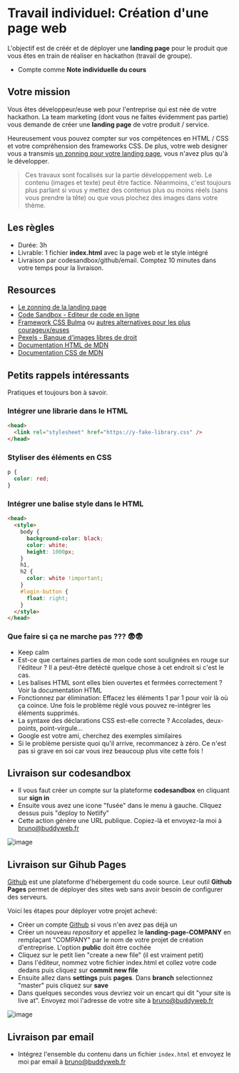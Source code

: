 # Travail individuel: Création d'une page web

L'objectif est de créér et de déployer une **landing page** pour le produit que vous êtes en train de réaliser en hackathon (travail de groupe).

- Compte comme **Note individuelle du cours**

## Votre mission

Vous êtes développeur/euse web pour l'entreprise qui est née de votre hackathon. La team marketing (dont vous ne faites évidemment pas partie) vous demande de créer une **landing page** de votre produit / service.

Heureusement vous pouvez compter sur vos compétences en HTML / CSS et votre compréhension des frameworks CSS. De plus, votre web designer vous a transmis [un zonning pour votre landing page](https://github.com/brunobuddy/iae-landing/blob/master/landing.pdf), vous n'avez plus qu'à le développer.

> Ces travaux sont focalisés sur la partie développement web. Le contenu (images et texte) peut être factice. Néanmoins, c'est toujours plus parlant si vous y mettez des contenus plus ou moins réels (sans vous prendre la tête) ou que vous piochez des images dans votre thème.

## Les règles

- Durée: 3h
- Livrable: 1 fichier **index.html** avec la page web et le style intégré
- Livraison par codesandbox/github/email. Comptez 10 minutes dans votre temps pour la livraison.

## Resources

- [Le zonning de la landing page](https://github.com/brunobuddy/iae-landing/blob/master/landing.pdf)
- [Code Sandbox - Editeur de code en ligne](https://codesandbox.io/)
- [Framework CSS Bulma](https://bulma.io/documentation/overview/start/) ou [autres alternatives pour les plus courageux/euses](https://github.com/troxler/awesome-css-frameworks)
- [Pexels - Banque d'images libres de droit](https://www.pexels.com/)
- [Documentation HTML de MDN](https://developer.mozilla.org/en-US/docs/Web/HTML/Element)
- [Documentation CSS de MDN](https://developer.mozilla.org/en-US/docs/Learn/Getting_started_with_the_web/CSS_basics)

## Petits rappels intéressants

Pratiques et toujours bon à savoir.

### Intégrer une librarie dans le HTML

```html
<head>
  <link rel="stylesheet" href="https://y-fake-library.css" />
</head>
```

### Styliser des éléments en CSS

```css
p {
  color: red;
}
```

### Intégrer une balise style dans le HTML

```html
<head>
  <style>
    body {
      background-color: black;
      color: white;
      height: 1000px;
    }
    h1,
    h2 {
      color: white !important;
    }
    #login-button {
      float: right;
    }
  </style>
</head>
```

### Que faire si ça ne marche pas ??? :fearful::fearful:

- Keep calm
- Est-ce que certaines parties de mon code sont soulignées en rouge sur l'éditeur ? Il a peut-être detécté quelque chose à cet endroit si c'est le cas.
- Les balises HTML sont elles bien ouvertes et fermées correctement ? Voir la documentation HTML
- Fonctionnez par élimination: Effacez les éléments 1 par 1 pour voir là où ça coince. Une fois le problème réglé vous pouvez re-intégrer les éléments supprimés.
- La syntaxe des déclarations CSS est-elle correcte ? Accolades, deux-points, point-virgule...
- Google est votre ami, cherchez des exemples similaires
- Si le problème persiste quoi qu'il arrive, recommancez à zéro. Ce n'est pas si grave en soi car vous irez beaucoup plus vite cette fois !

## Livraison sur codesandbox

- Il vous faut créer un compte sur la plateforme **codesandbox** en cliquant sur **sign in**
- Ensuite vous avez une icone "fusée" dans le menu à gauche. Cliquez dessus puis "deploy to Netlify"
- Cette action génère une URL publique. Copiez-là et envoyez-la moi à bruno@buddyweb.fr

![image](https://github.com/brunobuddy/iae-landing/assets/6626184/bc65b018-7ce9-4ece-93b1-544d7affd7ef)

  
## Livraison sur Gihub Pages

[Github](https://github.com/) est une plateforme d'hébergement du code source. Leur outil **Github Pages** permet de déployer des sites web sans avoir besoin de configurer des serveurs.

Voici les étapes pour déployer votre projet achevé:

- Créer un compte [Github](https://github.com/) si vous n'en avez pas déjà un
- Créer un nouveau _repository_ et appellez le **landing-page-COMPANY** en remplaçant "COMPANY" par le nom de votre projet de création d'entreprise. L'option **public** doit être cochée
- Cliquez sur le petit lien "create a new file" (il est vraiment petit)
- Dans l'éditeur, nommez votre fichier index.html et collez votre code dedans puis cliquez sur **commit new file**
- Ensuite allez dans **settings** puis **pages**. Dans **branch** selectionnez "master" puis cliquez sur **save**
- Dans quelques secondes vous devriez voir un encart qui dit "your site is live at". Envoyez moi l'adresse de votre site à bruno@buddyweb.fr

![image](https://user-images.githubusercontent.com/6626184/194229789-a98577cd-549b-41b2-bd9b-f4e0043d24f5.png)

## Livraison par email

- Intégrez l'ensemble du contenu dans un fichier `index.html` et envoyez le moi par email à bruno@buddyweb.fr
